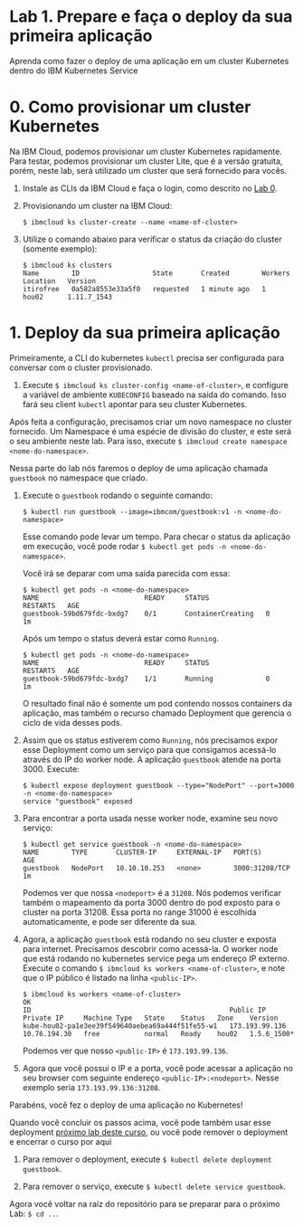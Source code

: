 # Lab 1. Prepare e faça o deploy da sua primeira aplicação

Aprenda como fazer o deploy de uma aplicação em um cluster Kubernetes dentro do IBM Kubernetes Service

# 0. Como provisionar um cluster Kubernetes

Na IBM Cloud, podemos provisionar um cluster Kubernetes rapidamente. Para testar, podemos provisionar um cluster Lite, que é a versão gratuita, porém, neste lab, será utilizado um cluster que será fornecido para vocês. 
1. Instale as CLIs da IBM Cloud e faça o login, como descrito no  [Lab 0](../Lab0/README.md).
2. Provisionando um cluster na IBM Cloud:

   ```$ ibmcloud ks cluster-create --name <name-of-cluster>```

3. Utilize o comando abaixo para verificar o status da criação do cluster (somente exemplo):

   ```console
   $ ibmcloud ks clusters
   Name        ID                  State       Created        Workers   Location   Version       
   itirofree   0a582a8553e33a5f0   requested   1 minute ago   1         hou02      1.11.7_1543 
   ```

# 1. Deploy da sua primeira aplicação
Primeiramente, a CLI do kubernetes `kubectl` precisa ser configurada para conversar com o cluster provisionado.

1. Execute `$ ibmcloud ks cluster-config <name-of-cluster>`, e configure a variável de ambiente `KUBECONFIG` baseado na saída do comando. Isso fará seu client `kubectl` apontar para seu cluster Kubernetes.

Após feita a configuração, precisamos criar um novo namespace no cluster fornecido. Um Namespace é uma espécie de divisão do cluster, e este será o seu ambiente neste lab. Para isso, execute `$ ibmcloud create namespace <nome-do-namespace>`.

Nessa parte do lab nós faremos o deploy de uma aplicação chamada `guestbook` no namespace que criado.

1. Execute o `guestbook` rodando o seguinte comando:

   ```$ kubectl run guestbook --image=ibmcom/guestbook:v1 -n <nome-do-namespace>```

   Esse comando pode levar um tempo. Para checar o status da aplicação em execução, 
você pode rodar  `$ kubectl get pods -n <nome-do-namespace>`.

   Você irá se deparar com uma saída parecida com essa:

   ```console
   $ kubectl get pods -n <nome-do-namespace>
   NAME                          READY     STATUS              RESTARTS   AGE
   guestbook-59bd679fdc-bxdg7    0/1       ContainerCreating   0          1m
   ```
   Após um tempo o status deverá estar como `Running`.
   
   ```console
   $ kubectl get pods -n <nome-do-namespace>
   NAME                          READY     STATUS              RESTARTS   AGE
   guestbook-59bd679fdc-bxdg7    1/1       Running             0          1m
   ```
   
   O resultado final não é somente um pod contendo nossos containers da aplicação, 
mas também o recurso chamado Deployment que gerencia o ciclo de vida desses pods.
 
   
3. Assim que os status estiverem como `Running`, nós precisamos expor esse Deployment
   como um serviço para que consigamos acessá-lo através do IP do worker node.
   A aplicação `guestbook` atende na porta 3000.  Execute:

   ```console
   $ kubectl expose deployment guestbook --type="NodePort" --port=3000 -n <nome-do-namespace>
   service "guestbook" exposed
   ```

4. Para encontrar a porta usada nesse worker node, examine seu novo serviço: 

   ```console
   $ kubectl get service guestbook -n <nome-do-namespace>
   NAME        TYPE       CLUSTER-IP     EXTERNAL-IP   PORT(S)          AGE
   guestbook   NodePort   10.10.10.253   <none>        3000:31208/TCP   1m
   ```
   
   Podemos ver que nossa `<nodeport>` é a `31208`. Nós podemos verificar também o mapeamento da porta 3000
   dentro do pod exposto para o cluster na porta 31208. Essa porta no range 31000 é escolhida automaticamente, 
   e pode ser diferente da sua.

5. Agora, a aplicação `guestbook` está rodando no seu cluster e exposta para internet. Precisamos descobrir como acessá-la.
   O worker node que está rodando no kubernetes service pega um endereço IP externo.
   Execute o comando `$ ibmcloud ks workers <name-of-cluster>`, e note que o IP público é listado na linha `<public-IP>`.
   
   ```console
   $ ibmcloud ks workers <name-of-cluster>
   OK
   ID                                                 Public IP        Private IP     Machine Type   State    Status   Zone    Version  
   kube-hou02-pa1e3ee39f549640aebea69a444f51fe55-w1   173.193.99.136   10.76.194.30   free           normal   Ready    hou02   1.5.6_1500*
   ```
   
   Podemos ver que nosso `<public-IP>` é `173.193.99.136`.
   
6. Agora que você possui o IP e a porta, você pode acessar a aplicação no seu browser com seguinte endereço
  `<public-IP>:<nodeport>`. Nesse exemplo seria `173.193.99.136:31208`.
   
Parabéns, você fez o deploy de uma aplicação no Kubernetes!

Quando você concluir os passos acima, você pode também usar esse deployment
[próximo lab deste curso](../Lab2/README.md), ou você pode remover o deployment e encerrar o curso por aqui

  1. Para remover o deployment, execute `$ kubectl delete deployment guestbook`.

  2. Para remover o serviço, execute  `$ kubectl delete service guestbook`.

Agora você voltar na raiz do repositório para se preparar para o próximo Lab: `$ cd ..`.

